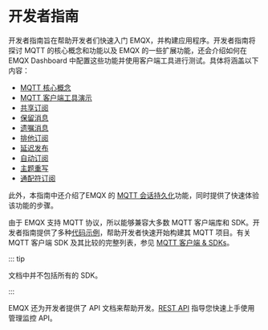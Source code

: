 # 开发者指南

开发者指南旨在帮助开发者们快速入门 EMQX，并构建应用程序。开发者指南将探讨 MQTT 的核心概念和功能以及 EMQX 的一些扩展功能，还会介绍如何在 EMQX Dashboard 中配置这些功能并使用客户端工具进行测试。具体将涵盖以下内容：

- [MQTT 核心概念](../messaging/mqtt-concepts.md)
- [MQTT 客户端工具演示](../messaging/publish-and-subscribe.md)
- [共享订阅](../messaging/mqtt-shared-subscription.md)
- [保留消息](../messaging/mqtt-retained-message.md)
- [遗嘱消息](../messaging/mqtt-will-message.md)
- [排他订阅](../messaging/mqtt-exclusive-subscription.md)
- [延迟发布](../messaging/mqtt-delayed-publish.md)
- [自动订阅](../messaging/mqtt-auto-subscription.md)
- [主题重写](../messaging/mqtt-topic-rewrite.md)
- [通配符订阅](../messaging/mqtt-wildcard-subscription.md)

此外，本指南中还介绍了EMQX 的 [MQTT 会话持久化](../durability/durability_introduction.md)功能，同时提供了快速体验该功能的步骤。

由于 EMQX 支持 MQTT 协议，所以能够兼容大多数 MQTT 客户端库和 SDK。开发者指南提供了多种[代码示例](./introduction.md)，帮助开发者快速开始构建其 MQTT 项目。有关 MQTT 客户端 SDK 及其比较的完整列表，参见 [MQTT 客户端 & SDKs](https://www.emqx.com/zh/mqtt-client-sdk)。

::: tip

文档中并不包括所有的 SDK。

:::

EMQX 还为开发者提供了 API 文档来帮助开发。[REST API](../admin/api.md) 指导您快速上手使用管理监控 API。